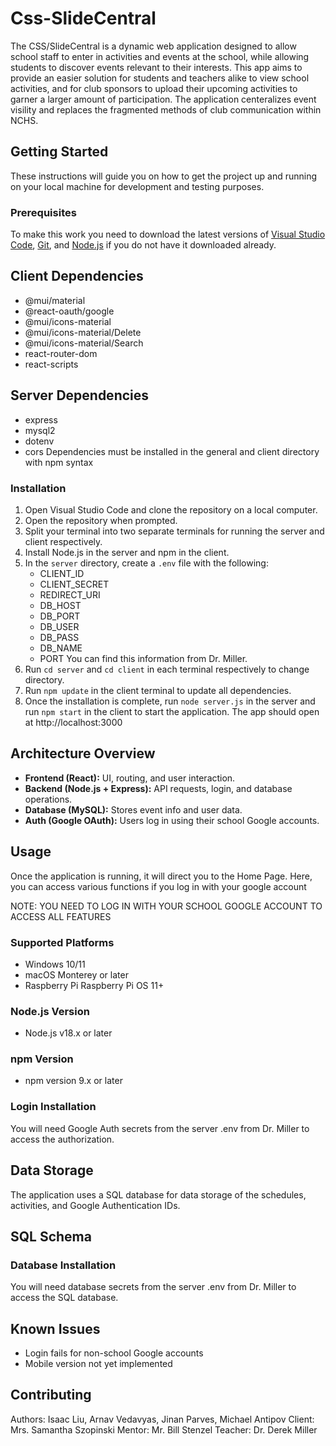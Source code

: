 # Css-SlideCentral

The CSS/SlideCentral is a dynamic web application designed to allow school staff to enter in activities and events at the school, while allowing students to discover events relevant to their interests. This app aims to provide an easier solution for students and teachers alike to view school activities, and for club sponsors to upload their upcoming activities to garner a larger amount of participation. The application centeralizes event visility and replaces the fragmented methods of club communication within NCHS.

## Getting Started

These instructions will guide you on how to get the project up and running on your local machine for development and testing purposes.

### Prerequisites

To make this work you need to download the latest versions of [Visual Studio Code](https://code.visualstudio.com/download), [Git](https://git-scm.com/downloads), and [Node.js](https://nodejs.org/en) if you do not have it downloaded already.

## Client Dependencies
* @mui/material
* @react-oauth/google
* @mui/icons-material
* @mui/icons-material/Delete
* @mui/icons-material/Search
* react-router-dom
* react-scripts

## Server Dependencies
* express
* mysql2
* dotenv
* cors
Dependencies must be installed in the general and client directory with npm syntax

### Installation

1. Open Visual Studio Code and clone the repository on a local computer.
2. Open the repository when prompted.
3. Split your terminal into two separate terminals for running the server and client respectively.
4. Install Node.js in the server and npm in the client.
5. In the `server` directory, create a `.env` file with the following:
   * CLIENT_ID
   * CLIENT_SECRET
   * REDIRECT_URI
   * DB_HOST
   * DB_PORT
   * DB_USER
   * DB_PASS
   * DB_NAME
   * PORT
     You can find this information from Dr. Miller.
7. Run  `cd server` and `cd client` in each terminal respectively to change directory.
8. Run `npm update` in the client terminal to update all dependencies.
9. Once the installation is complete, run `node server.js` in the server and run `npm start` in the client to start the application. The app should open at http://localhost:3000

## Architecture Overview

- **Frontend (React):** UI, routing, and user interaction.
- **Backend (Node.js + Express):** API requests, login, and database operations.
- **Database (MySQL):** Stores event info and user data.
- **Auth (Google OAuth):** Users log in using their school Google accounts.

## Usage

Once the application is running, it will direct you to the Home Page. Here, you can access various functions if you log in with your google account

NOTE: YOU NEED TO LOG IN WITH YOUR SCHOOL GOOGLE ACCOUNT TO ACCESS ALL FEATURES

### Supported Platforms
- Windows 10/11
- macOS Monterey or later
- Raspberry Pi Raspberry Pi OS 11+

### Node.js Version
- Node.js v18.x or later

### npm Version
- npm version 9.x or later

### Login Installation

You will need Google Auth secrets from the server .env from Dr. Miller to access the authorization.


## Data Storage

The application uses a SQL database for data storage of the schedules, activities, and Google Authentication IDs.

## SQL Schema

### Database Installation

You will need database secrets from the server .env from Dr. Miller to access the SQL database.

## Known Issues

- Login fails for non-school Google accounts
- Mobile version not yet implemented


## Contributing

Authors: Isaac Liu, Arnav Vedavyas, Jinan Parves, Michael Antipov
Client: Mrs. Samantha Szopinski
Mentor: Mr. Bill Stenzel
Teacher: Dr. Derek Miller
